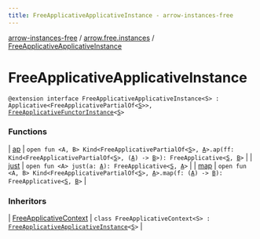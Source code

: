```yaml
---
title: FreeApplicativeApplicativeInstance - arrow-instances-free
---
```


[arrow-instances-free](../../index.html) / [arrow.free.instances](../index.html) / [FreeApplicativeApplicativeInstance](./index.html)

# FreeApplicativeApplicativeInstance

`@extension interface FreeApplicativeApplicativeInstance<S> : Applicative<FreeApplicativePartialOf<`[`S`](index.html#S)`>>, `[`FreeApplicativeFunctorInstance`](../-free-applicative-functor-instance/index.html)`<`[`S`](index.html#S)`>`

### Functions

| [ap](ap.html) | `open fun <A, B> Kind<FreeApplicativePartialOf<`[`S`](index.html#S)`>, `[`A`](ap.html#A)`>.ap(ff: Kind<FreeApplicativePartialOf<`[`S`](index.html#S)`>, (`[`A`](ap.html#A)`) -> `[`B`](ap.html#B)`>): FreeApplicative<`[`S`](index.html#S)`, `[`B`](ap.html#B)`>` |
| [just](just.html) | `open fun <A> just(a: `[`A`](just.html#A)`): FreeApplicative<`[`S`](index.html#S)`, `[`A`](just.html#A)`>` |
| [map](map.html) | `open fun <A, B> Kind<FreeApplicativePartialOf<`[`S`](index.html#S)`>, `[`A`](map.html#A)`>.map(f: (`[`A`](map.html#A)`) -> `[`B`](map.html#B)`): FreeApplicative<`[`S`](index.html#S)`, `[`B`](map.html#B)`>` |

### Inheritors

| [FreeApplicativeContext](../-free-applicative-context/index.html) | `class FreeApplicativeContext<S> : `[`FreeApplicativeApplicativeInstance`](./index.html)`<`[`S`](../-free-applicative-context/index.html#S)`>` |


